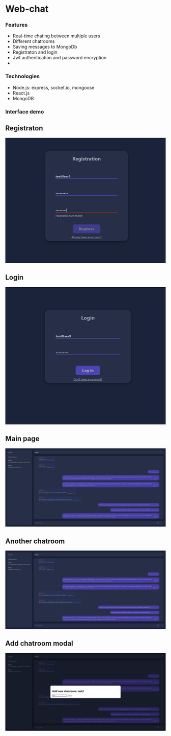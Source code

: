 # Web-chat

### Features

- Real-time chating between multiple users
- Different chatrooms
- Saving messages to MongoDb
- Registraton and login
- Jwt authentication and password encryption
- 

### Technologies

- Node.js: express, socket.io, mongoose
- React.js
- MongoDB

### Interface demo

## Registraton
![Registraton](frontend/src/images/readme-register.png)

## Login
![Login](frontend/src/images/readme-login.png)

## Main page
![Main page](frontend/src/images/readme-main_page.png)

## Another chatroom
![Another chatroom](frontend/src/images/readme-main_page.png)

## Add chatroom modal
![Add chatroom modal](frontend/src/images/readme-add_chatroom.png)


